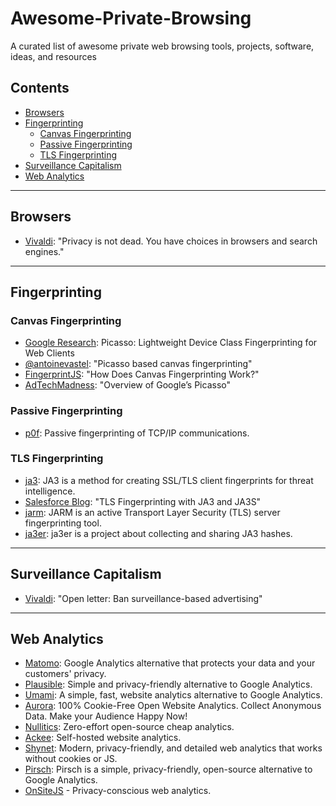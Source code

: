 # Awesome-Private-Browsing
A curated list of awesome private web browsing tools, projects, software, ideas, and resources

## Contents
- [Browsers](#browsers)
- [Fingerprinting](#fingerprinting)
  - [Canvas Fingerprinting](#canvas-fingerprinting)
  - [Passive Fingerprinting](#passive-fingerprinting)
  - [TLS Fingerprinting](#tls-fingerprinting)
- [Surveillance Capitalism](#surveillance-capitalism)
- [Web Analytics](#web-analytics)

--------

## Browsers
- [Vivaldi](https://vivaldi.com/blog/privacy/privacy-is-not-dead-you-have-choices-in-browsers-and-search-engines/): "Privacy is not dead. You have choices in browsers and search engines."

--------

## Fingerprinting

### Canvas Fingerprinting
- [Google Research](https://research.google/pubs/pub45581/): Picasso: Lightweight Device Class Fingerprinting for Web Clients
- [@antoinevastel](https://github.com/antoinevastel/picasso-like-canvas-fingerprinting): "Picasso based canvas fingerprinting"
- [FingerprintJS](https://fingerprintjs.com/blog/canvas-fingerprinting/): "How Does Canvas Fingerprinting Work?"
- [AdTechMadness](https://adtechmadness.wordpress.com/2019/03/19/overview-of-googles-picasso/): "Overview of Google’s Picasso"

### Passive Fingerprinting
- [p0f](https://lcamtuf.coredump.cx/p0f3/): Passive fingerprinting of TCP/IP communications.

### TLS Fingerprinting
- [ja3](https://github.com/salesforce/ja3): JA3 is a method for creating SSL/TLS client fingerprints for threat intelligence.
- [Salesforce Blog](https://engineering.salesforce.com/tls-fingerprinting-with-ja3-and-ja3s-247362855967): "TLS Fingerprinting with JA3 and JA3S"
- [jarm](https://github.com/salesforce/jarm): JARM is an active Transport Layer Security (TLS) server fingerprinting tool.
- [ja3er](https://ja3er.com/): ja3er is a project about collecting and sharing JA3 hashes.

--------

## Surveillance Capitalism
- [Vivaldi](https://vivaldi.com/blog/letter-ban-surveillance-based-advertising/): "Open letter: Ban surveillance-based advertising"

--------

## Web Analytics
- [Matomo](https://matomo.org/): Google Analytics alternative that protects your data and your customers' privacy.
- [Plausible](https://plausible.io/): Simple and privacy-friendly alternative to Google Analytics.
- [Umami](https://umami.is/): A simple, fast, website analytics alternative to Google Analytics.
- [Aurora](https://useaurora.app/): 100% Cookie-Free Open Website Analytics. Collect Anonymous Data. Make your Audience Happy Now!
- [Nullitics](https://nullitics.com/): Zero-effort open-source cheap analytics.
- [Ackee](https://ackee.electerious.com/): Self-hosted website analytics.
- [Shynet](https://github.com/milesmcc/shynet): Modern, privacy-friendly, and detailed web analytics that works without cookies or JS.
- [Pirsch](https://pirsch.io/): Pirsch is a simple, privacy-friendly, open-source alternative to Google Analytics.
- [OnSiteJS](https://onsitejs.org) - Privacy-conscious web analytics.
